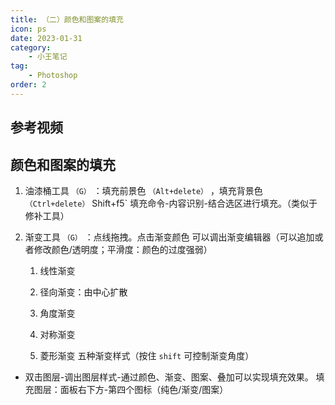 ```yaml
---
title: （二）颜色和图案的填充
icon: ps
date: 2023-01-31
category:
    - 小王笔记
tag: 
    - Photoshop
order: 2
---
```


## 参考视频


## 颜色和图案的填充
1. 油漆桶工具 `（G）` ：填充前景色 `（Alt+delete）` ，填充背景色 `（Ctrl+delete）`
Shift+f5` 填充命令-内容识别-结合选区进行填充。（类似于修补工具）

2. 渐变工具 `（G）` ：点线拖拽。点击渐变颜色 可以调出渐变编辑器（可以追加或者修改颜色/透明度；平滑度：颜色的过度强弱）
    1. 线性渐变 

    2. 径向渐变：由中心扩散 

    3. 角度渐变

    4. 对称渐变 
    
    5. 菱形渐变 五种渐变样式（按住 `shift` 可控制渐变角度）
    
- 双击图层-调出图层样式-通过颜色、渐变、图案、叠加可以实现填充效果。
填充图层：面板右下方-第四个图标（纯色/渐变/图案）
